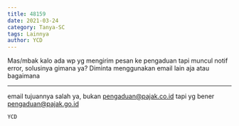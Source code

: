 ```yaml
---
title: 48159
date: 2021-03-24
category: Tanya-SC
tags: Lainnya
author: YCD
---
```


Mas/mbak kalo ada wp yg mengirim pesan ke pengaduan tapi muncul notif error, solusinya gimana ya? Diminta menggunakan email lain aja atau bagaimana

---

email tujuannya salah ya, bukan pengaduan@pajak.co.id tapi yg bener pengaduan@pajak.go.id

`YCD`
